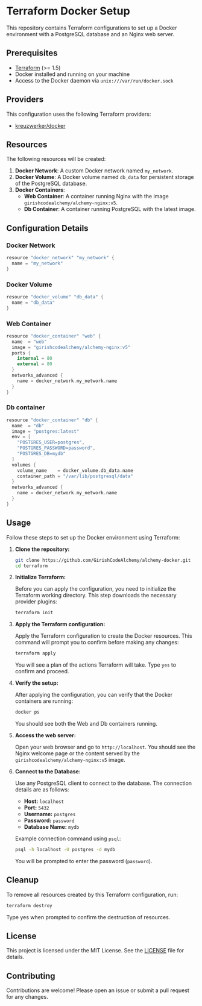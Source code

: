# Terraform Docker Setup

This repository contains Terraform configurations to set up a Docker environment with a PostgreSQL database and an Nginx web server.

## Prerequisites

- [Terraform](https://www.terraform.io/downloads.html) (>= 1.5)
- Docker installed and running on your machine
- Access to the Docker daemon via `unix:///var/run/docker.sock`

## Providers

This configuration uses the following Terraform providers:

- [kreuzwerker/docker](https://registry.terraform.io/providers/kreuzwerker/docker/latest)

## Resources

The following resources will be created:

1. **Docker Network**: A custom Docker network named `my_network`.
2. **Docker Volume**: A Docker volume named `db_data` for persistent storage of the PostgreSQL database.
3. **Docker Containers**:
   - **Web Container**: A container running Nginx with the image `girishcodealchemy/alchemy-nginx:v5`.
   - **Db Container**: A container running PostgreSQL with the latest image.

## Configuration Details

### Docker Network

```kotlin
resource "docker_network" "my_network" {
  name = "my_network"
}
```

### Docker Volume

```kotlin
resource "docker_volume" "db_data" {
  name = "db_data"
}
```

### Web Container

```kotlin
resource "docker_container" "web" {
  name  = "web"
  image = "girishcodealchemy/alchemy-nginx:v5"
  ports {
    internal = 80
    external = 80
  }
  networks_advanced {
    name = docker_network.my_network.name
  }
}

```

### Db container

```kotlin
resource "docker_container" "db" {
  name  = "db"
  image = "postgres:latest"
  env = [
    "POSTGRES_USER=postgres",
    "POSTGRES_PASSWORD=password",
    "POSTGRES_DB=mydb"
  ]
  volumes {
    volume_name    = docker_volume.db_data.name
    container_path = "/var/lib/postgresql/data"
  }
  networks_advanced {
    name = docker_network.my_network.name
  }
}
```

## Usage

Follow these steps to set up the Docker environment using Terraform:

1. **Clone the repository:**

   ```bash
   git clone https://github.com/GirishCodeAlchemy/alchemy-docker.git
   cd terraform
   ```

2. **Initialize Terraform:**

   Before you can apply the configuration, you need to initialize the Terraform working directory. This step downloads the necessary provider plugins:

   ```bash
   terraform init
   ```

3. **Apply the Terraform configuration:**

   Apply the Terraform configuration to create the Docker resources. This command will prompt you to confirm before making any changes:

   ```bash
   terraform apply
   ```

   You will see a plan of the actions Terraform will take. Type `yes` to confirm and proceed.

4. **Verify the setup:**

   After applying the configuration, you can verify that the Docker containers are running:

   ```bash
   docker ps
   ```

   You should see both the Web and Db containers running.

5. **Access the web server:**

   Open your web browser and go to `http://localhost`. You should see the Nginx welcome page or the content served by the `girishcodealchemy/alchemy-nginx:v5` image.

6. **Connect to the Database:**

   Use any PostgreSQL client to connect to the database. The connection details are as follows:

   - **Host:** `localhost`
   - **Port:** `5432`
   - **Username:** `postgres`
   - **Password:** `password`
   - **Database Name:** `mydb`

   Example connection command using `psql`:

   ```bash
   psql -h localhost -U postgres -d mydb
   ```

   You will be prompted to enter the password (`password`).

## Cleanup

To remove all resources created by this Terraform configuration, run:

```bash
terraform destroy
```

Type yes when prompted to confirm the destruction of resources.

## License

This project is licensed under the MIT License. See the [LICENSE](../LICENSE) file for details.

## Contributing

Contributions are welcome! Please open an issue or submit a pull request for any changes.
